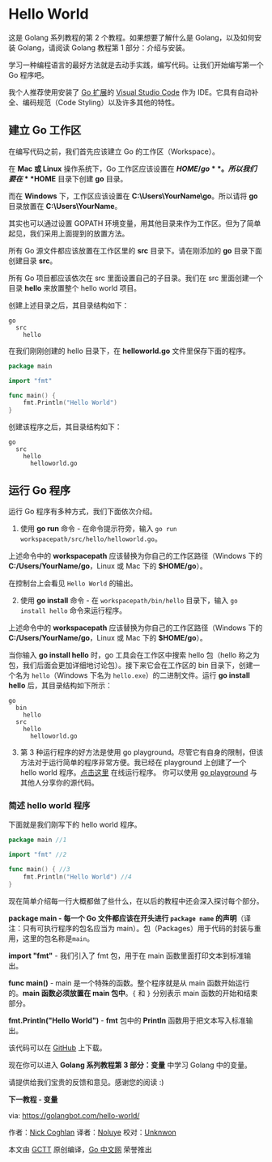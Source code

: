 # Hello World
这是 Golang 系列教程的第 2 个教程。如果想要了解什么是 Golang，以及如何安装 Golang，请阅读 Golang 教程第 1 部分：介绍与安装。

学习一种编程语言的最好方法就是去动手实践，编写代码。让我们开始编写第一个 Go 程序吧。

我个人推荐使用安装了 [Go 扩展](https://marketplace.visualstudio.com/items?itemName=lukehoban.Go)的 [Visual Studio Code](https://code.visualstudio.com/) 作为 IDE。它具有自动补全、编码规范（Code Styling）以及许多其他的特性。

## 建立 Go 工作区
在编写代码之前，我们首先应该建立 Go 的工作区（Workspace）。

在 **Mac 或 Linux** 操作系统下，Go 工作区应该设置在 **$HOME/go**。所以我们要在 **$HOME** 目录下创建 **go** 目录。

而在 **Windows** 下，工作区应该设置在 **C:\Users\YourName\go**。所以请将 **go** 目录放置在 **C:\Users\YourName**。

其实也可以通过设置 GOPATH 环境变量，用其他目录来作为工作区。但为了简单起见，我们采用上面提到的放置方法。

所有 Go 源文件都应该放置在工作区里的 **src** 目录下。请在刚添加的 **go** 目录下面创建目录 **src**。

所有 Go 项目都应该依次在 src 里面设置自己的子目录。我们在 src 里面创建一个目录 **hello** 来放置整个 hello world 项目。

创建上述目录之后，其目录结构如下：
```
go
  src
    hello
```

在我们刚刚创建的 hello 目录下，在 **helloworld.go** 文件里保存下面的程序。

```go
package main

import "fmt"

func main() {  
    fmt.Println("Hello World")
}
```
创建该程序之后，其目录结构如下：

```
go
  src
    hello
      helloworld.go
```
## 运行 Go 程序
运行 Go 程序有多种方式，我们下面依次介绍。

1. 使用 **go run** 命令 - 在命令提示符旁，输入 `go run workspacepath/src/hello/helloworld.go`。

上述命令中的 **workspacepath** 应该替换为你自己的工作区路径（Windows 下的 **C:/Users/YourName/go**，Linux 或 Mac 下的 **$HOME/go**）。

在控制台上会看见 `Hello World` 的输出。

2. 使用 **go install** 命令 - 在 `workspacepath/bin/hello` 目录下，输入 `go install hello` 命令来运行程序。

上述命令中的 **workspacepath** 应该替换为你自己的工作区路径（Windows 下的 **C:/Users/YourName/go**，Linux 或 Mac 下的 **$HOME/go**）。

当你输入 **go install hello** 时，go 工具会在工作区中搜索 hello 包（hello 称之为包，我们后面会更加详细地讨论包）。接下来它会在工作区的 bin 目录下，创建一个名为 `hello`（Windows 下名为 `hello.exe`）的二进制文件。运行 **go install hello** 后，其目录结构如下所示：
```
go
  bin
    hello
  src
    hello
      helloworld.go
```
3. 第 3 种运行程序的好方法是使用 go playground。尽管它有自身的限制，但该方法对于运行简单的程序非常方便。我已经在 playground 上创建了一个 hello world 程序。[点击这里](https://play.golang.org/p/VtXafkQHYe) 在线运行程序。
你可以使用 [go playground](https://play.golang.org) 与其他人分享你的源代码。

### 简述 hello world 程序

下面就是我们刚写下的 hello world 程序。

```go
package main //1

import "fmt" //2

func main() { //3  
	fmt.Println("Hello World") //4
}
```
现在简单介绍每一行大概都做了些什么，在以后的教程中还会深入探讨每个部分。

**package main - 每一个 Go 文件都应该在开头进行 `package name` 的声明**（译注：只有可执行程序的包名应当为 main）。包（Packages）用于代码的封装与重用，这里的包名称是`main`。

**import "fmt"** - 我们引入了 fmt 包，用于在 main 函数里面打印文本到标准输出。

**func main()** - main 是一个特殊的函数。整个程序就是从 main 函数开始运行的。**main 函数必须放置在 main 包中**。`{` 和 `}` 分别表示 main 函数的开始和结束部分。

**fmt.Println("Hello World")** - **fmt** 包中的 **Println** 函数用于把文本写入标准输出。

该代码可以在 [GitHub](https://github.com/golangbot/hello) 上下载。

现在你可以进入 **Golang 系列教程第 3 部分：变量** 中学习 Golang 中的变量。

请提供给我们宝贵的反馈和意见。感谢您的阅读 :)

**下一教程 - 变量**

via: https://golangbot.com/hello-world/

作者：[Nick Coghlan](https://golangbot.com/about/)
译者：[Noluye](https://github.com/Noluye)
校对：[Unknwon](https://github.com/Unknwon)

本文由 [GCTT](https://github.com/studygolang/GCTT) 原创编译，[Go 中文网](https://studygolang.com/) 荣誉推出

